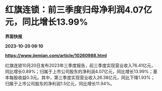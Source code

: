 # 红旗连锁：前三季度归母净利润4.07亿元，同比增长13.99%
**界面快报**

**2023-10-20 08:10**

**https://www.jiemian.com/article/10260988.html**

红旗连锁10月20日发布2023年三季度报告，前三季度实现营业收入76.41亿元，同比增长0.89%；归属于上市公司股东的净利润4.07亿元，同比增长13.99%；基本每股收益0.3元。其中，第三季度实现营业收入26.38亿元，同比下降1.93%；归属于上市公司股东的净利润1.5亿元，同比增长11.94%。